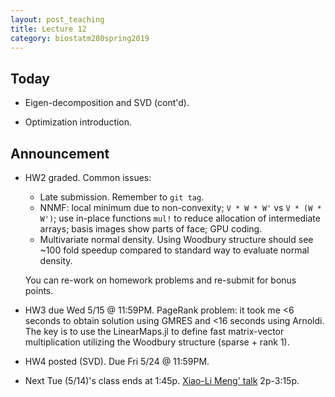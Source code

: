 ```yaml
---
layout: post_teaching
title: Lecture 12
category: biostatm280spring2019
---
```


## Today

* Eigen-decomposition and SVD (cont'd).

* Optimization introduction. 

## Announcement

* HW2 graded. Common issues:  
	* Late submission. Remember to `git tag`.    
	* NNMF: local minimum due to non-convexity; `V * W * W'` vs `V * (W * W')`; use in-place functions `mul!` to reduce allocation of intermediate arrays; basis images show parts of face;  GPU coding.      
	* Multivariate normal density. Using Woodbury structure should see ~100 fold speedup compared to standard way to evaluate normal density.  

	You can re-work on homework problems and re-submit for bonus points.

* HW3 due Wed 5/15 @ 11:59PM. PageRank problem: it took me <6 seconds to obtain solution using GMRES and <16 seconds using Arnoldi. The key is to use the LinearMaps.jl to define fast matrix-vector multiplication utilizing the Woodbury structure (sparse + rank 1).

* HW4 posted (SVD). Due Fri 5/24 @ 11:59PM.

* Next Tue (5/14)'s class ends at 1:45p. [Xiao-Li Meng' talk](https://www.biostat.ucla.edu/content/2pm-315pm-statbiostat-joint-seminar-how-small-are-our-big-data-turning-2016-surprise-2020) 2p-3:15p.

